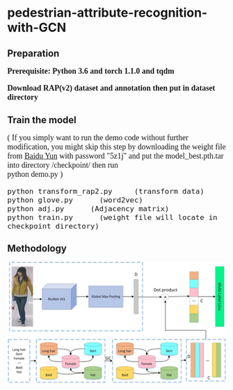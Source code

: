 # pedestrian-attribute-recognition-with-GCN

## Preparation

<font face="Times New Roman" size=4>
  
**Prerequisite: Python 3.6 and torch 1.1.0 and tqdm**

**Download RAP(v2) dataset and annotation then put in dataset directory**

</font>

## Train the model

<font face="Times New Roman" size=4>
  
  ( If you simply want to run the demo code without further modification, you might skip this step by downloading the weight file from
  [Baidu Yun](https://pan.baidu.com/s/1m4Na3AFtZrl5i1jsEJD8qQ) with password "5z1j" and put the model_best.pth.tar into directory         /checkpoint/ then run <br />
  python demo.py )

   ```
   python transform_rap2.py     (transform data)
   python glove.py      (word2vec)
   python adj.py      (Adjacency matrix)
   python train.py      (weight file will locate in checkpoint directory)
   ``` 
</font>

## Methodology
![image](https://github.com/2014gaokao/pedestrian-attribute-recognition-with-GCN/blob/master/image/%E7%BB%98%E5%9B%BE1.jpg)
